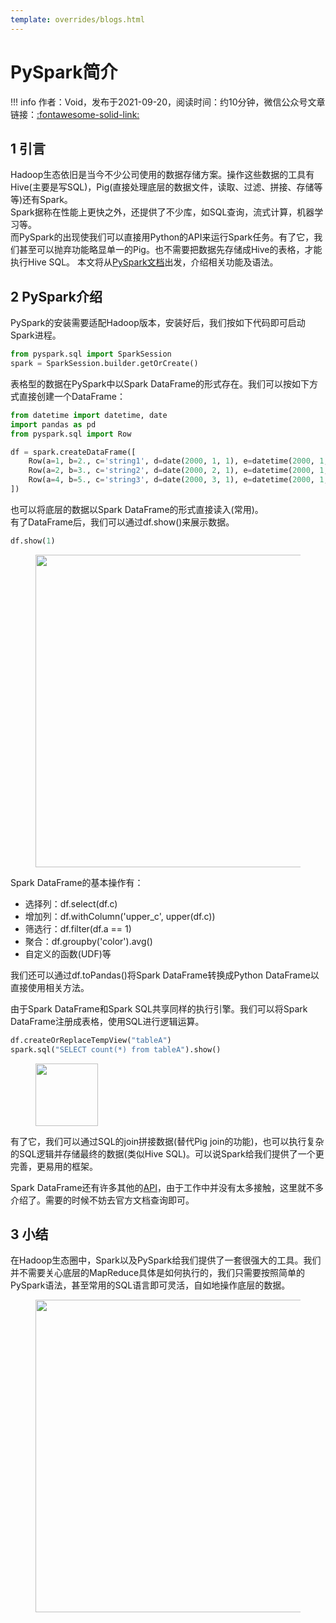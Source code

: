 ```yaml
---
template: overrides/blogs.html
---
```


# PySpark简介

!!! info 
    作者：Void，发布于2021-09-20，阅读时间：约10分钟，微信公众号文章链接：[:fontawesome-solid-link:](https://mp.weixin.qq.com/s/oaT49hLhGiL_ajz1dIlGcQ)

## 1 引言

Hadoop生态依旧是当今不少公司使用的数据存储方案。操作这些数据的工具有Hive(主要是写SQL)，Pig(直接处理底层的数据文件，读取、过滤、拼接、存储等等)还有Spark。  
Spark据称在性能上更快之外，还提供了不少库，如SQL查询，流式计算，机器学习等。  
而PySpark的出现使我们可以直接用Python的API来运行Spark任务。有了它，我们甚至可以抛弃功能略显单一的Pig。也不需要把数据先存储成Hive的表格，才能执行Hive SQL。
本文将从[PySpark文档](https://spark.apache.org/docs/latest/api/python/index.html)出发，介绍相关功能及语法。

## 2 PySpark介绍

PySpark的安装需要适配Hadoop版本，安装好后，我们按如下代码即可启动Spark进程。

```python
from pyspark.sql import SparkSession
spark = SparkSession.builder.getOrCreate()
```

表格型的数据在PySpark中以Spark DataFrame的形式存在。我们可以按如下方式直接创建一个DataFrame：

```python
from datetime import datetime, date
import pandas as pd
from pyspark.sql import Row

df = spark.createDataFrame([
    Row(a=1, b=2., c='string1', d=date(2000, 1, 1), e=datetime(2000, 1, 1, 12, 0)),
    Row(a=2, b=3., c='string2', d=date(2000, 2, 1), e=datetime(2000, 1, 2, 12, 0)),
    Row(a=4, b=5., c='string3', d=date(2000, 3, 1), e=datetime(2000, 1, 3, 12, 0))
])
```

也可以将底层的数据以Spark DataFrame的形式直接读入(常用)。  
有了DataFrame后，我们可以通过df.show()来展示数据。

```python
df.show(1)
```

<figure>
  <img src="https://files.mdnice.com/user/15233/02c04205-9702-4052-8f8f-6713b581755e.png" width="500" />
</figure>

Spark DataFrame的基本操作有：

- 选择列：df.select(df.c)
- 增加列：df.withColumn('upper_c', upper(df.c))
- 筛选行：df.filter(df.a == 1)
- 聚合：df.groupby('color').avg()
- 自定义的函数(UDF)等

我们还可以通过df.toPandas()将Spark DataFrame转换成Python DataFrame以直接使用相关方法。

由于Spark DataFrame和Spark SQL共享同样的执行引擎。我们可以将Spark DataFrame注册成表格，使用SQL进行逻辑运算。

```python
df.createOrReplaceTempView("tableA")
spark.sql("SELECT count(*) from tableA").show()
```

<figure>
  <img src="https://files.mdnice.com/user/15233/13a02ea1-4a0c-49c4-9188-0b3f4a203e20.png" width="100" />
</figure>

有了它，我们可以通过SQL的join拼接数据(替代Pig join的功能)，也可以执行复杂的SQL逻辑并存储最终的数据(类似Hive SQL)。可以说Spark给我们提供了一个更完善，更易用的框架。

Spark DataFrame还有许多其他的[API](https://spark.apache.org/docs/latest/api/python/reference/pyspark.sql.html)，由于工作中并没有太多接触，这里就不多介绍了。需要的时候不妨去官方文档查询即可。

## 3 小结

在Hadoop生态圈中，Spark以及PySpark给我们提供了一套很强大的工具。我们并不需要关心底层的MapReduce具体是如何执行的，我们只需要按照简单的PySpark语法，甚至常用的SQL语言即可灵活，自如地操作底层的数据。

<figure>
  <img src="https://cdn.jsdelivr.net/gh/BulletTech2021/Pics/2021-6-14/1623639526512-1080P%20(Full%20HD)%20-%20Tail%20Pic.png" width="500" />
</figure>

